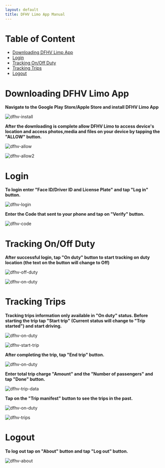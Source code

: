 ```yaml
---
layout: default
title: DFHV Limo App Manual
---
```


# Table of Content

- [Downloading DFHV Limp App](#-Downloading-DFHV-Limo-App)
- [Login](#-Login)
- [Tracking On/Off Duty](#-Tracking-On/Off-Duty)
- [Tracking Trips](#-Tracking-Trips)
- [Logout](#-Logout)

# Downloading DFHV Limo App <a name="-Downloading-DFHV-Limo-App"></a>
**Navigate to the Google Play Store/Apple Store  and install DFHV Limo App**

![dfhv-install](https://user-images.githubusercontent.com/79857237/111497915-e0c5f780-8717-11eb-91fa-d5bdebd64ecb.png)

**After the downloading is complete allow DFHV Limo to access device's location and access photos,media and files on your device by tapping the "ALLOW" button.**

![dfhv-allow](https://user-images.githubusercontent.com/79857237/111482708-8a05f100-870a-11eb-9753-a35d15fbe0ee.png)

![dfhv-allow2](https://user-images.githubusercontent.com/79857237/111496414-ae67ca80-8716-11eb-9eec-f04749e7e0ea.png)

# Login <a name="-Login"></a>
**To login enter "Face ID/Driver ID and License Plate" and tap "Log in" button.**

![dfhv-login](https://user-images.githubusercontent.com/79857237/111484778-7065a900-870c-11eb-9a05-f66fba0f5771.png)

**Enter the Code that sent to your phone and tap on "Verify" button.**

![dfhv-code](https://user-images.githubusercontent.com/79857237/111484793-72c80300-870c-11eb-84d7-a606c180092f.png)

# Tracking On/Off Duty <a name="-Tracking-On/Off-Duty"></a>
**After successful login, tap "On duty" button to start tracking on duty location (the text on the button will change to Off)**

![dfhv-off-duty](https://user-images.githubusercontent.com/79857237/111484802-7491c680-870c-11eb-9bbf-07a01f600b75.png)

![dfhv-on-duty](https://user-images.githubusercontent.com/79857237/111484812-765b8a00-870c-11eb-8ceb-ff130960055d.png)

# Tracking Trips <a name="-Tracking-Trips"></a>
**Tracking trips information only available in "On duty" status. Before starting the trip tap "Start trip" (Current status will change to "Trip started") and start driving.**

![dfhv-on-duty](https://user-images.githubusercontent.com/79857237/111484812-765b8a00-870c-11eb-8ceb-ff130960055d.png)

![dfhv-start-trip](https://user-images.githubusercontent.com/79857237/111485895-67c1a280-870d-11eb-838a-27bc452e062d.png)

**After completing the trip, tap "End trip" button.**

![dfhv-on-duty](https://user-images.githubusercontent.com/79857237/111484812-765b8a00-870c-11eb-8ceb-ff130960055d.png)

**Enter total trip charge "Amount" and the "Number of passengers" and tap "Done" button.**

![dfhv-trip-data](https://user-images.githubusercontent.com/79857237/111484833-7a87a780-870c-11eb-8299-e425560504d9.png)

**Tap on the "Trip manifest" button to see the trips in the past.**

![dfhv-on-duty](https://user-images.githubusercontent.com/79857237/111484812-765b8a00-870c-11eb-8ceb-ff130960055d.png)

![dfhv-trips](https://user-images.githubusercontent.com/79857237/111484837-7bb8d480-870c-11eb-90b4-b430e40351f0.png)


# Logout <a name="-Logout"></a>
**To log out tap on "About" button and tap "Log out" button.**

![dfhv-about](https://user-images.githubusercontent.com/79857237/111484850-7eb3c500-870c-11eb-8b26-1df79ba9557d.png)






